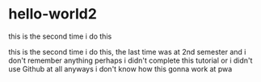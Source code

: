 # hello-world2
this is the second time i do this 

this is the second time i do this, the last time was at 2nd semester and i don't remember anything perhaps i didn't complete this tutorial or i didn't use Github at all anyways i don't know how this gonna work at pwa
